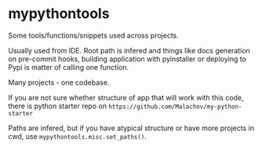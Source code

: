 mypythontools
=============

Some tools/functions/snippets used across projects.

Usually used from IDE. Root path is infered and things like docs generation on pre-commit
hooks, building application with pyinstaller or deploying to Pypi is matter of calling one function.

Many projects - one codebase.

If you are not sure whether structure of app that will work with this code, there is python starter repo
on `https://github.com/Malachov/my-python-starter`

Paths are infered, but if you have atypical structure or have more projects in cwd, use `mypythontools.misc.set_paths()`.